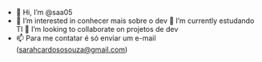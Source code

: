 - 👋 Hi, I’m @saa05
- 👀 I’m interested in  conhecer mais sobre o  dev
 🌱 I’m currently estudando TI
 💞️ I’m looking to collaborate on projetos de dev 
- 📫 Para me contatar é só enviar um e-mail (sarahcardososouza@gmail.com)

<!---
saa05/saa05 is a ✨ special ✨ repository because its `README.md` (this file) appears on your GitHub profile.
You can click the Preview link to take a look at your changes.
--->
